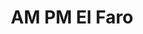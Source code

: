 ---
title: "AM PM El Faro"
url: /san-francisco-de-dos-rios-el-faro/am-pm-el-faro/
shop: Lebensmittel
---